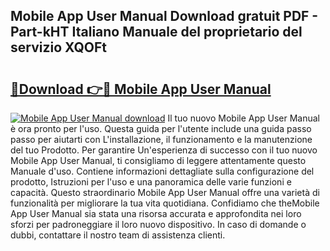 ## Mobile App User Manual Download gratuit PDF - Part-kHT Italiano Manuale del proprietario del servizio XQOFt

# <h2><a href="http://dfeth3i.blite.top/?on=Mobile+App+User+Manual">🔗Download 👉🔴 Mobile App User Manual</a></h2>

[![Mobile App User Manual download](https://i.imgur.com/lujVjoI.png)](http://dfeth3i.blite.top/?on=Mobile+App+User+Manual)
Il tuo nuovo Mobile App User Manual è ora pronto per l'uso. Questa guida per l'utente include una guida passo passo per aiutarti con L'installazione, il funzionamento e la manutenzione del tuo Prodotto. Per garantire Un'esperienza di successo con il tuo nuovo Mobile App User Manual, ti consigliamo di leggere attentamente questo Manuale d'uso. Contiene informazioni dettagliate sulla configurazione del prodotto, Istruzioni per l'uso e una panoramica delle varie funzioni e capacità. Questo straordinario Mobile App User Manual offre una varietà di funzionalità per migliorare la tua vita quotidiana. Confidiamo che theMobile App User Manual sia stata una risorsa accurata e approfondita nei loro sforzi per padroneggiare il loro nuovo dispositivo. In caso di domande o dubbi, contattare il nostro team di assistenza clienti.
